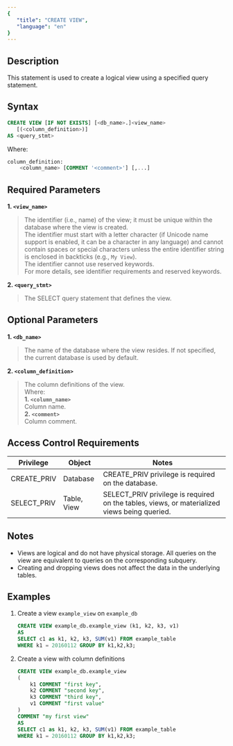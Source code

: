 ```yaml
---
{
   "title": "CREATE VIEW",
   "language": "en"
}
---
```


## Description

This statement is used to create a logical view using a specified query statement.

## Syntax

```sql
CREATE VIEW [IF NOT EXISTS] [<db_name>.]<view_name>
   [(<column_definition>)]
AS <query_stmt>
```

Where:
```sql
column_definition:
    <column_name> [COMMENT '<comment>'] [,...]
```

## Required Parameters

**1. `<view_name>`**
> The identifier (i.e., name) of the view; it must be unique within the database where the view is created.  
> The identifier must start with a letter character (if Unicode name support is enabled, it can be a character in any language) and cannot contain spaces or special characters unless the entire identifier string is enclosed in backticks (e.g., `My View`).  
> The identifier cannot use reserved keywords.  
> For more details, see identifier requirements and reserved keywords.

**2. `<query_stmt>`**
> The SELECT query statement that defines the view.

## Optional Parameters

**1. `<db_name>`**
> The name of the database where the view resides. If not specified, the current database is used by default.

**2. `<column_definition>`**
> The column definitions of the view.  
> Where:  
> **1. `<column_name>`**  
> Column name.  
> **2. `<comment>`**  
> Column comment.

## Access Control Requirements

| Privilege   | Object   | Notes                                                                |
|-------------|----------|----------------------------------------------------------------------|
| CREATE_PRIV | Database | CREATE_PRIV privilege is required on the database.                   |
| SELECT_PRIV | Table, View | SELECT_PRIV privilege is required on the tables, views, or materialized views being queried. |

## Notes

- Views are logical and do not have physical storage. All queries on the view are equivalent to queries on the corresponding subquery.
- Creating and dropping views does not affect the data in the underlying tables.

## Examples

1. Create a view `example_view` on `example_db`

    ```sql
    CREATE VIEW example_db.example_view (k1, k2, k3, v1)
    AS
    SELECT c1 as k1, k2, k3, SUM(v1) FROM example_table
    WHERE k1 = 20160112 GROUP BY k1,k2,k3;
    ```

2. Create a view with column definitions

    ```sql
    CREATE VIEW example_db.example_view
    (
        k1 COMMENT "first key",
        k2 COMMENT "second key",
        k3 COMMENT "third key",
        v1 COMMENT "first value"
    )
    COMMENT "my first view"
    AS
    SELECT c1 as k1, k2, k3, SUM(v1) FROM example_table
    WHERE k1 = 20160112 GROUP BY k1,k2,k3;
    ```